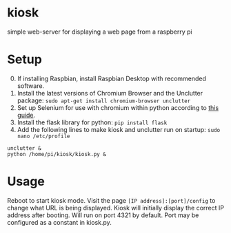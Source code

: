# kiosk
simple web-server for displaying a web page from a raspberry pi

# Setup
0. If installing Raspbian, install Raspbian Desktop with recommended software.
1. Install the latest versions of Chromium Browser and the Unclutter package: `sudo apt-get install chromium-browser unclutter`
2. Set up Selenium for use with chromium within python according to [this guide](https://www.reddit.com/r/selenium/comments/7341wt/success_how_to_run_selenium_chrome_webdriver_on/).
3. Install the flask library for python: `pip install flask`
4. Add the following lines to make kiosk and unclutter run on startup: `sudo nano /etc/profile`
```
unclutter &
python /home/pi/kiosk/kiosk.py &
```

# Usage
Reboot to start kiosk mode. Visit the page `[IP address]:[port]/config` to change what URL is being displayed.
Kiosk will initially display the correct IP address after booting.
Will run on port 4321 by default. Port may be configured as a constant in kiosk.py.
